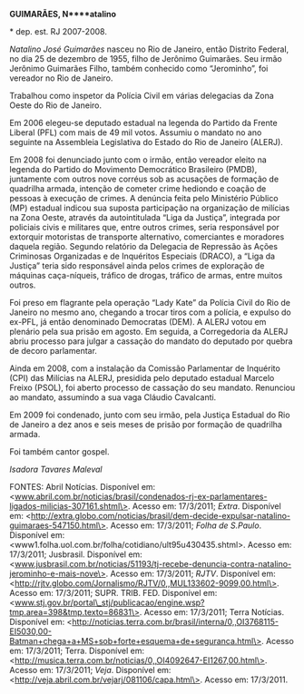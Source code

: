 **GUIMARÃES, N****atalino**

\* dep. est. RJ 2007-2008.

*Natalino José Guimarães* nasceu no Rio de Janeiro, então Distrito
Federal, no dia 25 de dezembro de 1955, filho de Jerônimo Guimarães. Seu
irmão Jerônimo Guimarães Filho, também conhecido como “Jerominho”, foi
vereador no Rio de Janeiro.

Trabalhou como inspetor da Polícia Civil em várias delegacias da Zona
Oeste do Rio de Janeiro.

Em 2006 elegeu-se deputado estadual na legenda do Partido da Frente
Liberal (PFL) com mais de 49 mil votos. Assumiu o mandato no ano
seguinte na Assembleia Legislativa do Estado do Rio de Janeiro (ALERJ).

Em 2008 foi denunciado junto com o irmão, então vereador eleito na
legenda do Partido do Movimento Democrático Brasileiro (PMDB),
juntamente com outros nove corréus sob as acusações de formação de
quadrilha armada, intenção de cometer crime hediondo e coação de pessoas
à execução de crimes. A denúncia feita pelo Ministério Público (MP)
estadual indicou sua suposta participação na organização de milícias na
Zona Oeste, através da autointitulada “Liga da Justiça”, integrada por
policiais civis e militares que, entre outros crimes, seria responsável
por extorquir motoristas de transporte alternativo, comerciantes e
moradores daquela região. Segundo relatório da Delegacia de Repressão às
Ações Criminosas Organizadas e de Inquéritos Especiais (DRACO), a “Liga
da Justiça” teria sido responsável ainda pelos crimes de exploração de
máquinas caça-níqueis, tráfico de drogas, tráfico de armas, entre muitos
outros.

Foi preso em flagrante pela operação “Lady Kate” da Polícia Civil do Rio
de Janeiro no mesmo ano, chegando a trocar tiros com a polícia, e
expulso do ex-PFL, já então denominado Democratas (DEM). A ALERJ votou
em plenário pela sua prisão em agosto. Em seguida, a Corregedoria da
ALERJ abriu processo para julgar a cassação do mandato do deputado por
quebra de decoro parlamentar.

Ainda em 2008, com a instalação da Comissão Parlamentar de Inquérito
(CPI) das Milícias na ALERJ, presidida pelo deputado estadual Marcelo
Freixo (PSOL), foi aberto processo de cassação do seu mandato. Renunciou
ao mandato, assumindo a sua vaga Cláudio Cavalcanti.

Em 2009 foi condenado, junto com seu irmão, pela Justiça Estadual do Rio
de Janeiro a dez anos e seis meses de prisão por formação de quadrilha
armada.

Foi também cantor gospel.

*Isadora Tavares Maleval*

FONTES: Abril Notícias. Disponível em:
\<www.abril.com.br/noticias/brasil/condenados-rj-ex-parlamentares-ligados-milicias-307161.shtml\>.
Acesso em: 17/3/2011; *Extra*. Disponível em:
\<http://extra.globo.com/noticias/brasil/dem-decide-expulsar-natalino-guimaraes-547150.html\>.
Acesso em: 17/3/2011; *Folha de S.Paulo*. Disponível em:
\<www1.folha.uol.com.br/folha/cotidiano/ult95u430435.shtml\>. Acesso em:
17/3/2011; Jusbrasil. Disponível em:
\<www.jusbrasil.com.br/noticias/51193/tj-recebe-denuncia-contra-natalino-jerominho-e-mais-nove\>.
Acesso em: 17/3/2011; *RJTV*. Disponível em:
\<http://rjtv.globo.com/Jornalismo/RJTV/0,,MUL133602-9099,00.html\>.
Acesso em: 17/3/2011; SUPR. TRIB. FED. Disponível em:
\<www.stj.gov.br/portal\_stj/publicacao/engine.wsp?tmp.area=398&tmp.texto=86831\>.
Acesso em: 17/3/2011; Terra Notícias. Disponível em:
\<http://noticias.terra.com.br/brasil/interna/0,,OI3768115-EI5030,00-Batman+chega+a+MS+sob+forte+esquema+de+seguranca.html\>.
Acesso em: 17/3/2011; Terra. Disponível em:
\<http://musica.terra.com.br/noticias/0,,OI4092647-EI1267,00.html\>.
Acesso em: 17/3/2011; *Veja*. Disponível em:
\<http://veja.abril.com.br/vejarj/081106/capa.html\>. Acesso em:
17/3/2011.
